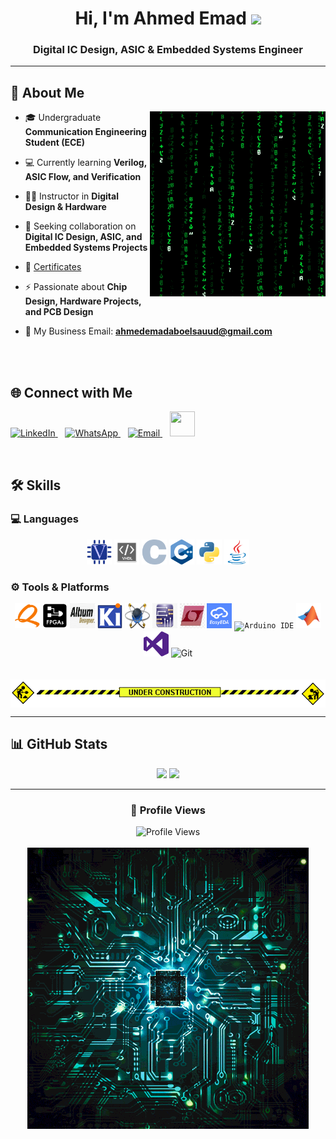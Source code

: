 
<h1 align="center">Hi, I'm Ahmed Emad <img src="https://media.giphy.com/media/hvRJCLFzcasrR4ia7z/giphy.gif" width="35"></h1>
<h3 align="center">Digital IC Design, ASIC & Embedded Systems Engineer</h3>

---

## 👾 About Me

<img src = 'Adds/matrix.gif' alt = 'Awesome Matrix Code' align='right'/>

- 🎓 Undergraduate **Communication Engineering Student (ECE)**

- 💻 Currently learning **Verilog, ASIC Flow, and Verification**
- 👨‍🏫 Instructor in **Digital Design & Hardware** 
- 🤝 Seeking collaboration on **Digital IC Design, ASIC, and Embedded Systems Projects**
- 🏅 [Certificates](https://drive.google.com/drive/folders/1yynA24OzWugxN8eEFZlnseJDQ4_q_3HI?usp=sharing)
- ⚡ Passionate about **Chip Design, Hardware Projects, and PCB Design**  
- 📧 My Business Email: **ahmedemadaboelsauud@gmail.com**
 
<br><br>
## 🌐 Connect with Me 

<p align="left">
  <a href="https://www.linkedin.com/in/ahmed-emad-aboelsauud" target="_blank" rel="noopener">
    <img src="https://raw.githubusercontent.com/rahuldkjain/github-profile-readme-generator/master/src/images/icons/Social/linked-in-alt.svg" height="35" width="40" alt="LinkedIn"/>
  </a>
  &nbsp;&nbsp;
  <a href="https://wa.me/qr/PHZH56N5PAMSE1" target="_blank" rel="noopener">
    <img src="https://img.icons8.com/ios-filled/50/25D366/whatsapp--v1.png" height="40" width="40" alt="WhatsApp"/>
  </a>
  &nbsp;&nbsp;
  <a href="mailto:ahmedemadaboelsauud@gmail.com" target="_blank" rel="noopener">
    <img src="https://github.com/user-attachments/assets/1a97a051-cc24-4738-a7a2-3f53365a9e93" height="40" alt="Email"/>
  </a>
  &nbsp;&nbsp;
  </a>
    <a href="https://www.instagram.com/_ahmeedemad/" target="_blank">
    <img src="https://raw.githubusercontent.com/rahuldkjain/github-profile-readme-generator/master/src/images/icons/Social/instagram.svg" height="40" width="40" />
  </a> 
</p>
<br>

## 🛠️ Skills  

### 💻 Languages  
<p align="center">
  <code><img src="Adds/verilog.png" alt="Verilog" width="40" height="40"/></code>
  <code><img src="Adds/vhdl.png" alt="VHDL" width="40" height="40"/></code>
  <code><img src="https://raw.githubusercontent.com/devicons/devicon/master/icons/c/c-original.svg" width="40" height="40" /></code>
  <code><img src="https://raw.githubusercontent.com/devicons/devicon/master/icons/cplusplus/cplusplus-original.svg" width="40" height="40" /></code>
  <code><img src="https://raw.githubusercontent.com/devicons/devicon/master/icons/python/python-original.svg" width="40" height="40"/></code>
  <code><img src="https://raw.githubusercontent.com/devicons/devicon/master/icons/java/java-original.svg" width="40" height="40"/></code>
</p> 

### ⚙️ Tools & Platforms  
<p align="center">
  <code><img src="Adds/QuestaSim.png" alt="QuestaSim" width="40" height="40"/></code>
  <code><img src="Adds/FPGA.png" alt="Vivado" width="40" height="40"/></code>
  <code><img src="Adds/altium.png" alt="Altium" width="40" height="40"/></code>
  <code><img src="Adds/kicad.png" alt="KiCad" width="40" height="40"/></code>
  <code><img src="Adds/proteus.png" alt="Proteus" width="40" height="40"/></code>
  <code><img src="Adds/multi.png" alt="Multisim" width="40" height="40"/></code>
  <code><img src="Adds/ltspice.jpg" alt="LTSpice" width="40" height="40"/></code>
  <code><img src="Adds/easyeda-thumbnail.png" alt="EasyEDA" width="40" height="40"/></code>
  <code><img src="https://img.icons8.com/color/48/arduino.png" alt="Arduino IDE" width="40" height="40"/></code>
  <code><img src="https://raw.githubusercontent.com/devicons/devicon/master/icons/matlab/matlab-original.svg" alt="MATLAB" width="40" height="40"/></code>
  <code><img src="https://raw.githubusercontent.com/devicons/devicon/master/icons/visualstudio/visualstudio-plain.svg" alt="VS Studio" width="40" height="40"/></code>
  <img src="https://user-images.githubusercontent.com/64439609/212556802-77a65ec1-aa71-4272-b603-1a57d1914678.png" width="40" height="40" alt="Git"/>
  <br><br><br>
  <img src = 'Adds/under-construction.gif' alt = 'construct' align='Center'/>
</p>  

---

## 📊 GitHub Stats  

<p align="center">
  <img src="https://github-readme-stats.vercel.app/api?username=soul-vy&show_icons=true&theme=tokyonight" height="180px"/>
  <img src="https://github-readme-stats.vercel.app/api/top-langs/?username=soul-vy&layout=compact&theme=tokyonight" height="180px"/>
</p>

---

<h3 align="center">👀 Profile Views</h3>
<p align="center">
  <img src="https://komarev.com/ghpvc/?username=soul-vyl&style=for-the-badge" alt="Profile Views" />
  <br><br>
  <img src = 'Adds/Ic.webp' alt = 'ic' align='Center'/>
</p>



